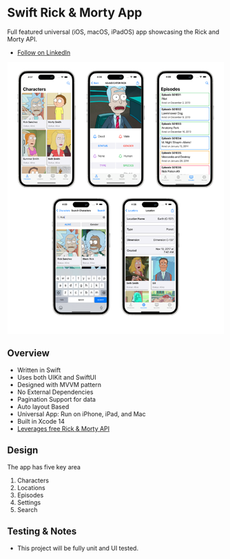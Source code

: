 # Swift Rick & Morty App

Full featured universal (iOS, macOS, iPadOS) app showcasing the Rick and Morty API.

- [Follow on LinkedIn](https://linkedin.com/in/kamzadias)

![Rick & Morty App: iOS Academy](https://raw.githubusercontent.com/AfrazCodes/RickAndMortyiOSApp/main/cover.png)

## Overview
- Written in Swift
- Uses both UIKit and SwiftUI
- Designed with MVVM pattern
- No External Dependencies
- Pagination Support for data
- Auto layout Based
- Universal App: Run on iPhone, iPad, and Mac
- Built in Xcode 14
- [Leverages free Rick & Morty API](https://rickandmortyapi.com/)

## Design

The app has five key area

1. Characters
2. Locations
3. Episodes
4. Settings
5. Search

## Testing & Notes

- This project will be fully unit and UI tested.
